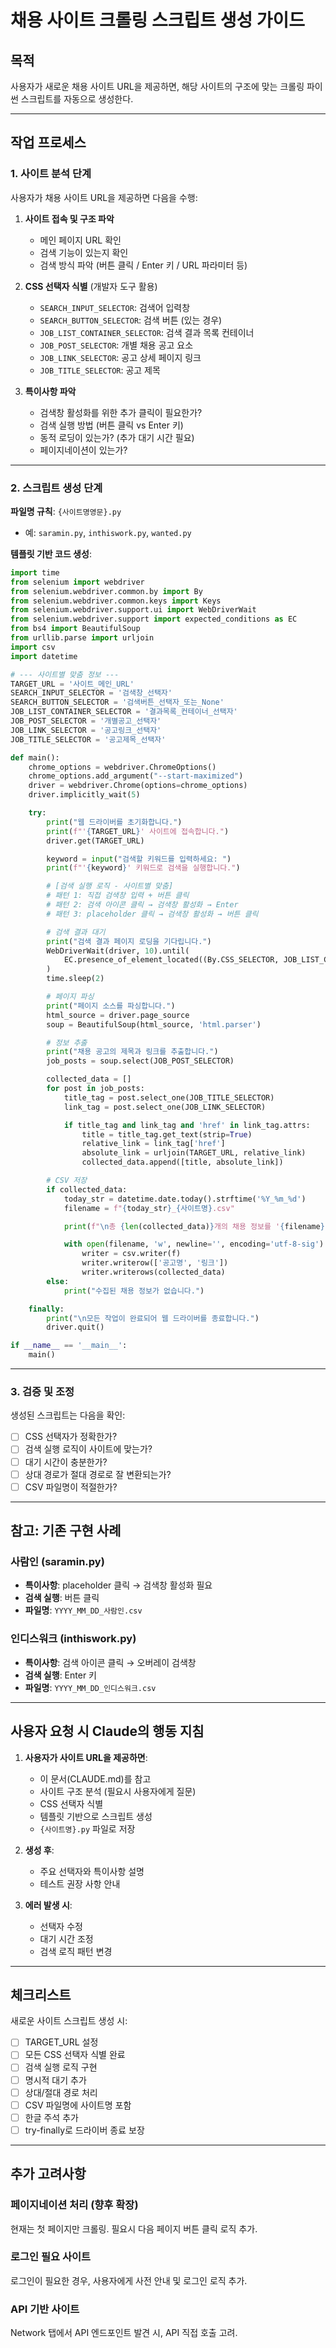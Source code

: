 # 채용 사이트 크롤링 스크립트 생성 가이드

## 목적
사용자가 새로운 채용 사이트 URL을 제공하면, 해당 사이트의 구조에 맞는 크롤링 파이썬 스크립트를 자동으로 생성한다.

---

## 작업 프로세스

### 1. 사이트 분석 단계
사용자가 채용 사이트 URL을 제공하면 다음을 수행:

1. **사이트 접속 및 구조 파악**
   - 메인 페이지 URL 확인
   - 검색 기능이 있는지 확인
   - 검색 방식 파악 (버튼 클릭 / Enter 키 / URL 파라미터 등)

2. **CSS 선택자 식별** (개발자 도구 활용)
   - `SEARCH_INPUT_SELECTOR`: 검색어 입력창
   - `SEARCH_BUTTON_SELECTOR`: 검색 버튼 (있는 경우)
   - `JOB_LIST_CONTAINER_SELECTOR`: 검색 결과 목록 컨테이너
   - `JOB_POST_SELECTOR`: 개별 채용 공고 요소
   - `JOB_LINK_SELECTOR`: 공고 상세 페이지 링크
   - `JOB_TITLE_SELECTOR`: 공고 제목

3. **특이사항 파악**
   - 검색창 활성화를 위한 추가 클릭이 필요한가?
   - 검색 실행 방법 (버튼 클릭 vs Enter 키)
   - 동적 로딩이 있는가? (추가 대기 시간 필요)
   - 페이지네이션이 있는가?

---

### 2. 스크립트 생성 단계

**파일명 규칙**: `{사이트명영문}.py`
- 예: `saramin.py`, `inthiswork.py`, `wanted.py`

**템플릿 기반 코드 생성**:

```python
import time
from selenium import webdriver
from selenium.webdriver.common.by import By
from selenium.webdriver.common.keys import Keys
from selenium.webdriver.support.ui import WebDriverWait
from selenium.webdriver.support import expected_conditions as EC
from bs4 import BeautifulSoup
from urllib.parse import urljoin
import csv
import datetime

# --- 사이트별 맞춤 정보 ---
TARGET_URL = '사이트_메인_URL'
SEARCH_INPUT_SELECTOR = '검색창_선택자'
SEARCH_BUTTON_SELECTOR = '검색버튼_선택자_또는_None'
JOB_LIST_CONTAINER_SELECTOR = '결과목록_컨테이너_선택자'
JOB_POST_SELECTOR = '개별공고_선택자'
JOB_LINK_SELECTOR = '공고링크_선택자'
JOB_TITLE_SELECTOR = '공고제목_선택자'

def main():
    chrome_options = webdriver.ChromeOptions()
    chrome_options.add_argument("--start-maximized")
    driver = webdriver.Chrome(options=chrome_options)
    driver.implicitly_wait(5)

    try:
        print("웹 드라이버를 초기화합니다.")
        print(f"'{TARGET_URL}' 사이트에 접속합니다.")
        driver.get(TARGET_URL)

        keyword = input("검색할 키워드를 입력하세요: ")
        print(f"'{keyword}' 키워드로 검색을 실행합니다.")

        # [검색 실행 로직 - 사이트별 맞춤]
        # 패턴 1: 직접 검색창 입력 + 버튼 클릭
        # 패턴 2: 검색 아이콘 클릭 → 검색창 활성화 → Enter
        # 패턴 3: placeholder 클릭 → 검색창 활성화 → 버튼 클릭

        # 검색 결과 대기
        print("검색 결과 페이지 로딩을 기다립니다.")
        WebDriverWait(driver, 10).until(
            EC.presence_of_element_located((By.CSS_SELECTOR, JOB_LIST_CONTAINER_SELECTOR))
        )
        time.sleep(2)

        # 페이지 파싱
        print("페이지 소스를 파싱합니다.")
        html_source = driver.page_source
        soup = BeautifulSoup(html_source, 'html.parser')

        # 정보 추출
        print("채용 공고의 제목과 링크를 추출합니다.")
        job_posts = soup.select(JOB_POST_SELECTOR)

        collected_data = []
        for post in job_posts:
            title_tag = post.select_one(JOB_TITLE_SELECTOR)
            link_tag = post.select_one(JOB_LINK_SELECTOR)

            if title_tag and link_tag and 'href' in link_tag.attrs:
                title = title_tag.get_text(strip=True)
                relative_link = link_tag['href']
                absolute_link = urljoin(TARGET_URL, relative_link)
                collected_data.append([title, absolute_link])

        # CSV 저장
        if collected_data:
            today_str = datetime.date.today().strftime('%Y_%m_%d')
            filename = f"{today_str}_{사이트명}.csv"

            print(f"\n총 {len(collected_data)}개의 채용 정보를 '{filename}' 파일로 저장합니다.")

            with open(filename, 'w', newline='', encoding='utf-8-sig') as f:
                writer = csv.writer(f)
                writer.writerow(['공고명', '링크'])
                writer.writerows(collected_data)
        else:
            print("수집된 채용 정보가 없습니다.")

    finally:
        print("\n모든 작업이 완료되어 웹 드라이버를 종료합니다.")
        driver.quit()

if __name__ == '__main__':
    main()
```

---

### 3. 검증 및 조정

생성된 스크립트는 다음을 확인:
- [ ] CSS 선택자가 정확한가?
- [ ] 검색 실행 로직이 사이트에 맞는가?
- [ ] 대기 시간이 충분한가?
- [ ] 상대 경로가 절대 경로로 잘 변환되는가?
- [ ] CSV 파일명이 적절한가?

---

## 참고: 기존 구현 사례

### 사람인 (saramin.py)
- **특이사항**: placeholder 클릭 → 검색창 활성화 필요
- **검색 실행**: 버튼 클릭
- **파일명**: `YYYY_MM_DD_사람인.csv`

### 인디스워크 (inthiswork.py)
- **특이사항**: 검색 아이콘 클릭 → 오버레이 검색창
- **검색 실행**: Enter 키
- **파일명**: `YYYY_MM_DD_인디스워크.csv`

---

## 사용자 요청 시 Claude의 행동 지침

1. **사용자가 사이트 URL을 제공하면**:
   - 이 문서(CLAUDE.md)를 참고
   - 사이트 구조 분석 (필요시 사용자에게 질문)
   - CSS 선택자 식별
   - 템플릿 기반으로 스크립트 생성
   - `{사이트명}.py` 파일로 저장

2. **생성 후**:
   - 주요 선택자와 특이사항 설명
   - 테스트 권장 사항 안내

3. **에러 발생 시**:
   - 선택자 수정
   - 대기 시간 조정
   - 검색 로직 패턴 변경

---

## 체크리스트

새로운 사이트 스크립트 생성 시:
- [ ] TARGET_URL 설정
- [ ] 모든 CSS 선택자 식별 완료
- [ ] 검색 실행 로직 구현
- [ ] 명시적 대기 추가
- [ ] 상대/절대 경로 처리
- [ ] CSV 파일명에 사이트명 포함
- [ ] 한글 주석 추가
- [ ] try-finally로 드라이버 종료 보장

---

## 추가 고려사항

### 페이지네이션 처리 (향후 확장)
현재는 첫 페이지만 크롤링. 필요시 다음 페이지 버튼 클릭 로직 추가.

### 로그인 필요 사이트
로그인이 필요한 경우, 사용자에게 사전 안내 및 로그인 로직 추가.

### API 기반 사이트
Network 탭에서 API 엔드포인트 발견 시, API 직접 호출 고려.
